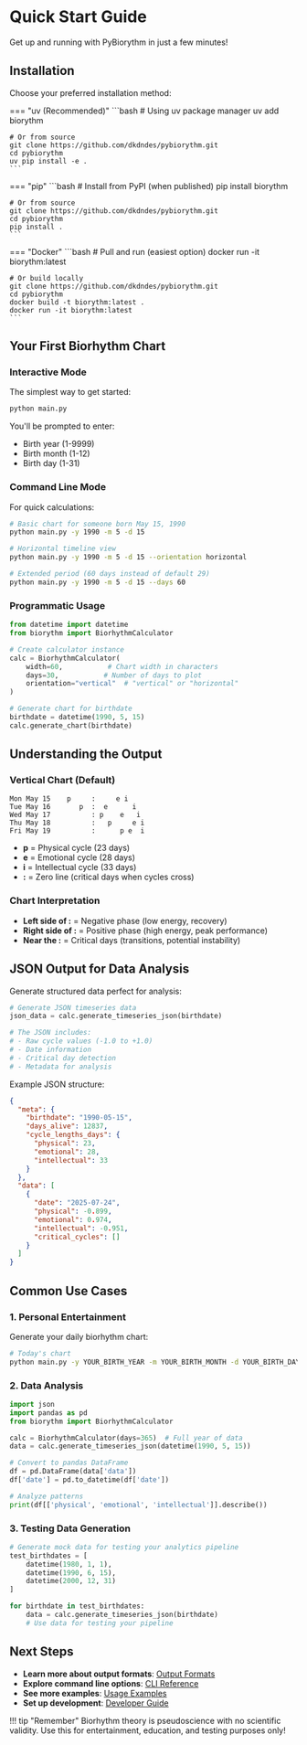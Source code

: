 # Quick Start Guide

Get up and running with PyBiorythm in just a few minutes!

## Installation

Choose your preferred installation method:

=== "uv (Recommended)"
    ```bash
    # Using uv package manager
    uv add biorythm

    # Or from source
    git clone https://github.com/dkdndes/pybiorythm.git
    cd pybiorythm  
    uv pip install -e .
    ```

=== "pip"
    ```bash
    # Install from PyPI (when published)
    pip install biorythm

    # Or from source
    git clone https://github.com/dkdndes/pybiorythm.git
    cd pybiorythm
    pip install .
    ```

=== "Docker"
    ```bash
    # Pull and run (easiest option)
    docker run -it biorythm:latest

    # Or build locally
    git clone https://github.com/dkdndes/pybiorythm.git
    cd pybiorythm
    docker build -t biorythm:latest .
    docker run -it biorythm:latest
    ```

## Your First Biorhythm Chart

### Interactive Mode

The simplest way to get started:

```bash
python main.py
```

You'll be prompted to enter:
- Birth year (1-9999)
- Birth month (1-12)  
- Birth day (1-31)

### Command Line Mode

For quick calculations:

```bash
# Basic chart for someone born May 15, 1990
python main.py -y 1990 -m 5 -d 15

# Horizontal timeline view
python main.py -y 1990 -m 5 -d 15 --orientation horizontal

# Extended period (60 days instead of default 29)
python main.py -y 1990 -m 5 -d 15 --days 60
```

### Programmatic Usage

```python
from datetime import datetime
from biorythm import BiorhythmCalculator

# Create calculator instance
calc = BiorhythmCalculator(
    width=60,           # Chart width in characters
    days=30,           # Number of days to plot
    orientation="vertical"  # "vertical" or "horizontal"
)

# Generate chart for birthdate
birthdate = datetime(1990, 5, 15)
calc.generate_chart(birthdate)
```

## Understanding the Output

### Vertical Chart (Default)

```
Mon May 15    p     :     e i    
Tue May 16       p  :  e      i  
Wed May 17          : p    e   i 
Thu May 18          :   p     e i
Fri May 19          :      p e  i
```

- **p** = Physical cycle (23 days)
- **e** = Emotional cycle (28 days)
- **i** = Intellectual cycle (33 days)
- **:** = Zero line (critical days when cycles cross)

### Chart Interpretation

- **Left side of :** = Negative phase (low energy, recovery)
- **Right side of :** = Positive phase (high energy, peak performance)
- **Near the :** = Critical days (transitions, potential instability)

## JSON Output for Data Analysis

Generate structured data perfect for analysis:

```python
# Generate JSON timeseries data
json_data = calc.generate_timeseries_json(birthdate)

# The JSON includes:
# - Raw cycle values (-1.0 to +1.0)
# - Date information
# - Critical day detection
# - Metadata for analysis
```

Example JSON structure:

```json
{
  "meta": {
    "birthdate": "1990-05-15",
    "days_alive": 12837,
    "cycle_lengths_days": {
      "physical": 23,
      "emotional": 28, 
      "intellectual": 33
    }
  },
  "data": [
    {
      "date": "2025-07-24",
      "physical": -0.899,
      "emotional": 0.974,
      "intellectual": -0.951,
      "critical_cycles": []
    }
  ]
}
```

## Common Use Cases

### 1. Personal Entertainment

Generate your daily biorhythm chart:

```bash
# Today's chart
python main.py -y YOUR_BIRTH_YEAR -m YOUR_BIRTH_MONTH -d YOUR_BIRTH_DAY
```

### 2. Data Analysis

```python
import json
import pandas as pd
from biorythm import BiorhythmCalculator

calc = BiorhythmCalculator(days=365)  # Full year of data
data = calc.generate_timeseries_json(datetime(1990, 5, 15))

# Convert to pandas DataFrame
df = pd.DataFrame(data['data'])
df['date'] = pd.to_datetime(df['date'])

# Analyze patterns
print(df[['physical', 'emotional', 'intellectual']].describe())
```

### 3. Testing Data Generation

```python
# Generate mock data for testing your analytics pipeline
test_birthdates = [
    datetime(1980, 1, 1),
    datetime(1990, 6, 15),
    datetime(2000, 12, 31)
]

for birthdate in test_birthdates:
    data = calc.generate_timeseries_json(birthdate)
    # Use data for testing your pipeline
```

## Next Steps

- **Learn more about output formats**: [Output Formats](output-formats.md)
- **Explore command line options**: [CLI Reference](cli.md)
- **See more examples**: [Usage Examples](usage-examples.md)
- **Set up development**: [Developer Guide](../developer-guide/setup.md)

!!! tip "Remember"
    Biorhythm theory is pseudoscience with no scientific validity. Use this for entertainment, education, and testing purposes only!